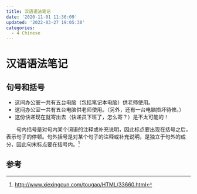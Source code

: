 ```yaml
---
title: 汉语语法笔记
date: '2020-11-01 11:36:09'
updated: '2022-03-27 19:05:30'
categories:
  - 4 Chinese
---
```

# 汉语语法笔记

## 句号和括号

- 这间办公室一共有五台电脑（包括笔记本电脑）供老师使用。
- 这间办公室一共有五台电脑供老师使用。（另外，还有一台电脑损坏待修。）
- 这份快递现在就寄出去（快递员下班了，怎么寄？）是不太可能的！

　　句内括号是对句内某个词语的注释或补充说明，因此标点要出现在括号之后，表示句子的停顿。句外括号是对某个句子的注释或补充说明，是独立于句外的成分，因此句末标点要在括号内。[^1]
　　
## 参考

[^1]: <http://www.xiexingcun.com/tougao/HTML/33660.html>
